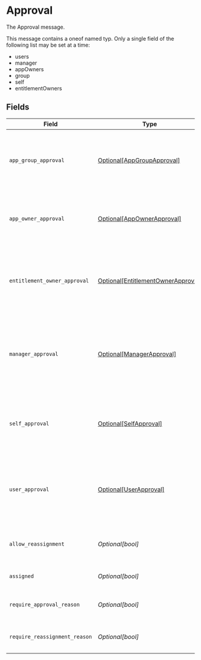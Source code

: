 # Approval

The Approval message.

This message contains a oneof named typ. Only a single field of the following list may be set at a time:
  - users
  - manager
  - appOwners
  - group
  - self
  - entitlementOwners



## Fields

| Field                                                                                                                                           | Type                                                                                                                                            | Required                                                                                                                                        | Description                                                                                                                                     |
| ----------------------------------------------------------------------------------------------------------------------------------------------- | ----------------------------------------------------------------------------------------------------------------------------------------------- | ----------------------------------------------------------------------------------------------------------------------------------------------- | ----------------------------------------------------------------------------------------------------------------------------------------------- |
| `app_group_approval`                                                                                                                            | [Optional[AppGroupApproval]](../../models/shared/appgroupapproval.md)                                                                           | :heavy_minus_sign:                                                                                                                              | The AppGroupApproval object provides the configuration for setting a group as the approvers of an approval policy step.                         |
| `app_owner_approval`                                                                                                                            | [Optional[AppOwnerApproval]](../../models/shared/appownerapproval.md)                                                                           | :heavy_minus_sign:                                                                                                                              | App owner approval provides the configuration for an approval step when the app owner is the target.                                            |
| `entitlement_owner_approval`                                                                                                                    | [Optional[EntitlementOwnerApproval]](../../models/shared/entitlementownerapproval.md)                                                           | :heavy_minus_sign:                                                                                                                              | The entitlement owner approval allows configuration of the approval step when the target approvers are the entitlement owners.                  |
| `manager_approval`                                                                                                                              | [Optional[ManagerApproval]](../../models/shared/managerapproval.md)                                                                             | :heavy_minus_sign:                                                                                                                              | The manager approval object provides configuration options for approval when the target of the approval is the manager of the user in the task. |
| `self_approval`                                                                                                                                 | [Optional[SelfApproval]](../../models/shared/selfapproval.md)                                                                                   | :heavy_minus_sign:                                                                                                                              | The self approval object describes the configuration of a policy step that needs to be approved by the target of the request.                   |
| `user_approval`                                                                                                                                 | [Optional[UserApproval]](../../models/shared/userapproval.md)                                                                                   | :heavy_minus_sign:                                                                                                                              | The user approval object describes the approval configuration of a policy step that needs to be approved by a specific list of users.           |
| `allow_reassignment`                                                                                                                            | *Optional[bool]*                                                                                                                                | :heavy_minus_sign:                                                                                                                              | Configuration to allow reassignment by reviewers during this step.                                                                              |
| `assigned`                                                                                                                                      | *Optional[bool]*                                                                                                                                | :heavy_minus_sign:                                                                                                                              | A field indicating whether this step is assigned.                                                                                               |
| `require_approval_reason`                                                                                                                       | *Optional[bool]*                                                                                                                                | :heavy_minus_sign:                                                                                                                              | Configuration to require a reason when approving this step.                                                                                     |
| `require_reassignment_reason`                                                                                                                   | *Optional[bool]*                                                                                                                                | :heavy_minus_sign:                                                                                                                              | Configuration to require a reason when reassigning this step.                                                                                   |